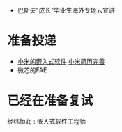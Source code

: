  - 巴斯夫"成长"毕业生海外专场云宣讲

# 准备投递
- [小米的嵌入式软件](https://mp.weixin.qq.com/s/gudRdO2nSz3u7ggjDkzo3Q)
	[小米简历完善](assets/3f42fceecd82a31318586e9a40d55a4.png)
- 微芯的FAE

# 已经在准备复试
经纬恒润 : 嵌入式软件工程师
